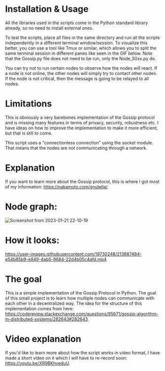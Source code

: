 # Installation & Usage
All the libraries used in the scripts come in the Python standard library already, so no need to install external ones.

To test the scripts, place all files in the same directory and run all the scripts independently in a different terminal window/session. To visualize this better, you can use a tool like Tmux or similar, which allows you to split the same terminal session in different panes like seen in the GIF below. Note that the Gossip.py file does not need to be run, only the Node_50xx.py do.

You can try not to run certain nodes to observe how the nodes will react. If a node is not online, the other nodes will simply try to contact other nodes. If the node is not critical, then the message is going to be relayed to all nodes.

# Limitations
This is obviously a very barebones implementation of the Gossip protocol and is missing many features in terms of privacy, security, robustness etc. I have ideas on how to improve the implementation to make it more efficient, but that is still to come.

This script uses a "connectionless connection" using the socket module. That means that the nodes are not communicating through a network.

# Explanation
If you want to learn more about the Gossip protocol, this is where I got most of my information: https://nakamoto.com/gnutella/. 

# Node graph:

![Screenshot from 2023-01-21 22-10-19](https://user-images.githubusercontent.com/19730248/213887302-bb7fb3ba-741c-43f9-bf4a-727b711286bb.png)

# How it looks:

https://user-images.githubusercontent.com/19730248/213887484-e54b85b9-e849-4ab5-9684-22d4b05c4afd.mp4

# The goal
This is a simple implementation of the Gossip Protocol in Python. The goal of this small project is to learn how multiple nodes can communicate with each other in a decentralized way. The idea for the structure of this implementation comes from here: https://codereview.stackexchange.com/questions/95671/gossip-algorithm-in-distributed-systems/282643#282643.

# Video explanation
If you'd like to learn more about how the script works in video format, I have made a short video on it which I will have to re-record soon: https://youtu.be/XR9BKhveduU. 
